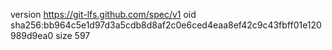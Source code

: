 version https://git-lfs.github.com/spec/v1
oid sha256:bb964c5e1d97d3a5cdb8d8af2c0e6ced4eaa8ef42c9c43fbff01e120989d9ea0
size 597
